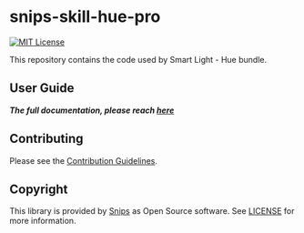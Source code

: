 # snips-skill-hue-pro

[![MIT License](https://img.shields.io/badge/license-MIT-blue.svg)](https://github.com/snipsco/snips-skill-hue-pro/blob/master/LICENSE)

This repository contains the code used by Smart Light - Hue bundle. 

## User Guide

***The full documentation, please reach [here](https://docs.snips.ai/sample-apps/raspberry-pi-examples/smart-light-hue)***

## Contributing

Please see the [Contribution Guidelines](https://github.com/snipsco/snips-skill-hue-pro/blob/master/CONTRIBUTING.md).

## Copyright

This library is provided by [Snips](https://www.snips.ai) as Open Source software. See [LICENSE](https://github.com/snipsco/snips-skill-hue-pro/blob/master/LICENSE) for more information.
